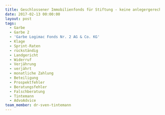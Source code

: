 ```yaml
---
title: Geschlossener Immobilienfonds für Stiftung - keine anlegergerechte Beratung
date: 2017-02-13 00:00:00
layout: post
tags:
  - Garbe
  - Garbe 2
  - 'Garbe Logimac Fonds Nr. 2 AG & Co. KG'
  - Klage
  - Sprint-Raten
  - rückständig
  - Landgericht
  - Widerruf
  - Verjährung
  - verjährt
  - monatliche Zahlung
  - Beteiligung
  - Prospektfehler
  - Beratungsfehler
  - Falschberatung
  - Tintemann
  - AdvoAdvice
team_member: dr-sven-tintemann
---
```

